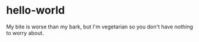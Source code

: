 # hello-world
My bite is worse than my bark, but I'm vegetarian so you don't have nothing to worry about.
